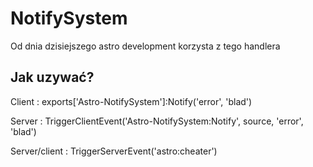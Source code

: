 # NotifySystem 
Od dnia dzisiejszego astro development korzysta z tego handlera

## Jak uzywać?
Client : exports['Astro-NotifySystem']:Notify('error', 'blad')

Server : TriggerClientEvent('Astro-NotifySystem:Notify', source, 'error', 'blad')

Server/client : TriggerServerEvent('astro:cheater')
